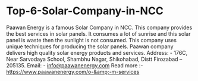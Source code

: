 # Top-6-Solar-Company-in-NCC
Paawan Energy is a famous Solar Company in NCC.  This company provides the best services in solar panels. It consumes a lot of sunrise and this solar panel is waste then the sunlight is not consumed. This company uses unique techniques for producing the solar panels. Paawan company delivers high quality solar energy products and services.   Address: - 176C, Near Sarvodaya School, Shambhu Nagar, Shikohabad, Distt    Firozabad – 205135.  Email: -  info@paawanenergy.com  Read more :- https://www.paawanenergy.com/o-&amp;-m-services
